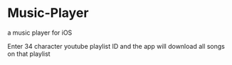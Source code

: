 # Music-Player
a music player for iOS

Enter 34 character youtube playlist ID and the app will download all songs on that playlist
